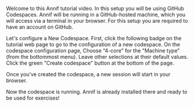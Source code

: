 Welcome to this Annif tutorial video.
In this setup you will be using GitHub Codespaces.
Annif will be running in a GitHub-hosted machine, which you will access via a terminal in your browser.
For this setup you are required to have an account on GitHub.

Let's configure a New Codespace.
First, click the following badge on the tutorial web page to go to the configuration of a new codespace.
On the codespace configuration page,
Choose “4-core” for the "Machine type" (from the bottommost menu).
Leave other selections at their default values.
Click the green "Create codespace" button at the bottom of the page.
       
Once you’ve created the codespace, a new session will start in your browser.

Now the codespace is running. 
Annif is already installed there and ready to be used for exercises!

